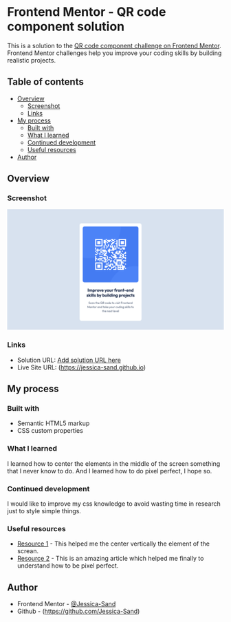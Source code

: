 # Frontend Mentor - QR code component solution

This is a solution to the [QR code component challenge on Frontend Mentor](https://www.frontendmentor.io/challenges/qr-code-component-iux_sIO_H). Frontend Mentor challenges help you improve your coding skills by building realistic projects. 

## Table of contents

- [Overview](#overview)
  - [Screenshot](#screenshot)
  - [Links](#links)
- [My process](#my-process)
  - [Built with](#built-with)
  - [What I learned](#what-i-learned)
  - [Continued development](#continued-development)
  - [Useful resources](#useful-resources)
- [Author](#author)

## Overview

### Screenshot

![](./screenshot.png)


### Links

- Solution URL: [Add solution URL here](https://your-solution-url.com)
- Live Site URL: (https://jessica-sand.github.io)

## My process

### Built with

- Semantic HTML5 markup
- CSS custom properties

### What I learned

I learned how to center the elements in the middle of the screen something that I never know to do.
And I learned how to do pixel perfect, I hope so.

### Continued development

I would like to improve my css knowledge to avoid wasting time in research just to style simple things.


### Useful resources

- [Resource 1](https://www.w3schools.com/csS/css_align.asp) - This helped me the center  vertically the element of the screan.
- [Resource 2](https://www.joshwcomeau.com/css/pixel-perfection/) - This is an amazing article which helped me finally to understand how to be pixel perfect.


## Author

- Frontend Mentor - [@Jessica-Sand](https://www.frontendmentor.io/profile/Jessica-Sand)
- Github - (https://github.com/Jessica-Sand)